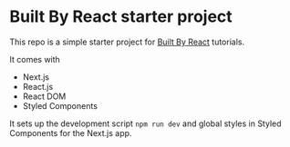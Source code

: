 # Built By React starter project

This repo is a simple starter project for [Built By React](https://builtbyreact.com) tutorials.

It comes with

- Next.js
- React.js
- React DOM
- Styled Components

It sets up the development script `npm run dev` and global styles in Styled Components for the Next.js app.
